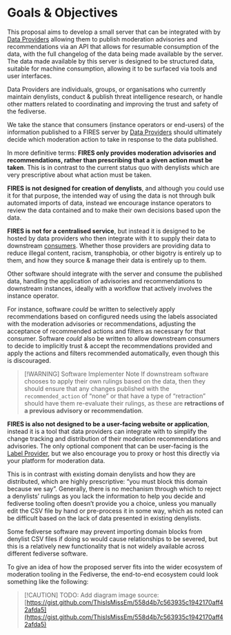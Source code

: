 # Goals & Objectives

This proposal aims to develop a small server that can be integrated with by [Data Providers](../terms/data-provider) allowing them to publish moderation advisories and recommendations via an API that allows for resumable consumption of the data, with the full changelog of the data being made available by the server. The data made available by this server is designed to be structured data, suitable for machine consumption, allowing it to be surfaced via tools and user interfaces.

Data Providers are individuals, groups, or organisations who currently maintain denylists, conduct & publish threat intelligence research, or handle other matters related to coordinating and improving the trust and safety of the fediverse.

We take the stance that consumers (instance operators or end-users) of the information published to a FIRES server by [Data Providers](../terms/data-provider) should ultimately decide which moderation action to take in response to the data published.

In more definitive terms: **FIRES only provides moderation advisories and recommendations, rather than prescribing that a given action must be taken**. This is in contrast to the current status quo with denylists which are very prescriptive about what action must be taken.

**FIRES is not designed for creation of denylists**, and although you could use it for that purpose, the intended way of using the data is not through bulk automated imports of data, instead we encourage instance operators to review the data contained and to make their own decisions based upon the data.

**FIRES is not for a centralised service**, but instead it is designed to be hosted by data providers who then integrate with it to supply their data to downstream [consumers](../terms/data-consumer). Whether those providers are providing data to reduce illegal content, racism, transphobia, or other bigotry is entirely up to them, and how they source & manage their data is entirely up to them.

Other software should integrate with the server and consume the published data, handling the application of advisories and recommendations to downstream instances, ideally with a workflow that actively involves the instance operator.

For instance, software _could_ be written to selectively apply recommendations based on configured needs using the labels associated with the moderation advisories or recommendations, adjusting the acceptance of recommended actions and filters as necessary for that consumer. Software _could_ also be written to allow downstream consumers to decide to implicitly trust & accept the recommendations provided and apply the actions and filters recommended automatically, even though this is discouraged.

> [!WARNING] Software Implementer Note
> If downstream software chooses to apply their own rulings based on the data, then they should ensure that any changes published with the `recommended_action` of “none” or that have a type of “retraction” should have them re-evaluate their rulings, as these are **retractions of a previous advisory or recommendation**.

**FIRES is also not designed to be a user-facing website or application**, instead it is a tool that data providers can integrate with to simplify the change tracking and distribution of their moderation recommendations and advisories. The only optional component that can be user-facing is the [Label Provider](../terms/label-provider), but we also encourage you to proxy or host this directly via your platform for moderation data.

This is in contrast with existing domain denylists and how they are distributed, which are highly prescriptive: “you must block this domain because we say”. Generally, there is no mechanism through which to reject a denylists’ rulings as you lack the information to help you decide and fediverse tooling often doesn’t provide you a choice, unless you manually edit the CSV file by hand or pre-process it in some way, which as noted can be difficult based on the lack of data presented in existing denylists.

Some fediverse software may prevent importing domain blocks from denylist CSV files if doing so would cause relationships to be severed, but this is a relatively new functionality that is not widely available across different fediverse software.

To give an idea of how the proposed server fits into the wider ecosystem of moderation tooling in the Fediverse, the end-to-end ecosystem could look something like the following:

> [!CAUTION] TODO: Add diagram image
> source: [https://gist.github.com/ThisIsMissEm/558d4b7c563935c1942170aff42afda5](https://gist.github.com/ThisIsMissEm/558d4b7c563935c1942170aff42afda5)
